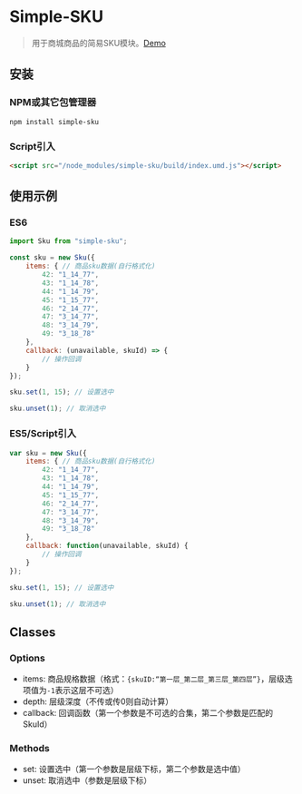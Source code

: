 # Simple-SKU

> 用于商城商品的简易SKU模块。[Demo](https://chihai-chuck.github.io/simple-sku/demo/index.html)

## 安装
### NPM或其它包管理器
```shell
npm install simple-sku
```
### Script引入
```html
<script src="/node_modules/simple-sku/build/index.umd.js"></script>
```

## 使用示例
### ES6
```javascript
import Sku from "simple-sku";

const sku = new Sku({
    items: { // 商品sku数据(自行格式化)
        42: "1_14_77",
        43: "1_14_78",
        44: "1_14_79",
        45: "1_15_77",
        46: "2_14_77",
        47: "3_14_77",
        48: "3_14_79",
        49: "3_18_78"
    },
    callback: (unavailable, skuId) => {
        // 操作回调
    }
});

sku.set(1, 15); // 设置选中

sku.unset(1); // 取消选中
```
### ES5/Script引入
```javascript
var sku = new Sku({
    items: { // 商品sku数据(自行格式化)
        42: "1_14_77",
        43: "1_14_78",
        44: "1_14_79",
        45: "1_15_77",
        46: "2_14_77",
        47: "3_14_77",
        48: "3_14_79",
        49: "3_18_78"
    },
    callback: function(unavailable, skuId) {
        // 操作回调
    }
});

sku.set(1, 15); // 设置选中

sku.unset(1); // 取消选中
```

## Classes
### Options
- items: 商品规格数据（格式：`{skuID:“第一层_第二层_第三层_第四层”}`，层级选项值为`-1`表示这层不可选）
- depth: 层级深度（不传或传0则自动计算）
- callback: 回调函数（第一个参数是不可选的合集，第二个参数是匹配的SkuId）

### Methods
- set: 设置选中（第一个参数是层级下标，第二个参数是选中值）
- unset: 取消选中（参数是层级下标）

